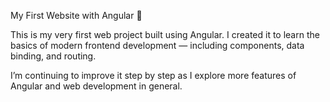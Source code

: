 My First Website with Angular 🚀

This is my very first web project built using Angular.
I created it to learn the basics of modern frontend development — including components, data binding, and routing.

I’m continuing to improve it step by step as I explore more features of Angular and web development in general.
